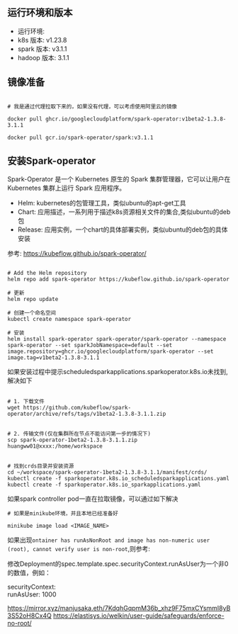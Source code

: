 


## 运行环境和版本

- 运行环境: 
- k8s 版本: v1.23.8
- spark 版本: v3.1.1
- hadoop 版本: 3.1.1


## 镜像准备

```shell

# 我是通过代理拉取下来的，如果没有代理，可以考虑使用阿里云的镜像

docker pull ghcr.io/googlecloudplatform/spark-operator:v1beta2-1.3.8-3.1.1

docker pull gcr.io/spark-operator/spark:v3.1.1
```

## 安装Spark-operator


Spark-Operator 是一个 Kubernetes 原生的 Spark 集群管理器，它可以让用户在 Kubernetes 集群上运行 Spark 应用程序。

- Helm: kubernetes的包管理工具，类似ubuntu的apt-get工具
- Chart: 应用描述，一系列用于描述k8s资源相关文件的集合,类似ubuntu的deb包
- Release: 应用实例，一个chart的具体部署实例，类似ubuntu的deb包的具体安装

参考: https://kubeflow.github.io/spark-operator/


```shell

# Add the Helm repository
helm repo add spark-operator https://kubeflow.github.io/spark-operator

# 更新
helm repo update

# 创建一个命名空间
kubectl create namespace spark-operator 

# 安装
helm install spark-operator spark-operator/spark-operator --namespace spark-operator --set sparkJobNamespace=default --set image.repository=ghcr.io/googlecloudplatform/spark-operator --set image.tag=v1beta2-1.3.8-3.1.1 

```

如果安装过程中提示scheduledsparkapplications.sparkoperator.k8s.io未找到, 解决如下

```shell

# 1. 下载文件
wget https://github.com/kubeflow/spark-operator/archive/refs/tags/v1beta2-1.3.8-3.1.1.zip  


# 2. 传输文件(仅在集群所在节点不能访问第一步的情况下)
scp spark-operator-1beta2-1.3.8-3.1.1.zip huangww01@xxxx:/home/workspace


# 找到crds目录并安装资源
cd ~/workspace/spark-operator-1beta2-1.3.8-3.1.1/manifest/crds/
kubectl create -f sparkoperator.k8s.io_scheduledsparkapplications.yaml
kubectl create -f sparkoperator.k8s.io_sparkapplications.yaml
```


如果spark controller pod一直在拉取镜像，可以通过如下解决

```shell
# 如果是minikube环境，并且本地已经准备好

minikube image load <IMAGE_NAME>

```

如果出现`ontainer has runAsNonRoot and image has non-numeric user (root), cannot verify user is non-root`,则参考:

修改Deployment的spec.template.spec.securityContext.runAsUser为一个非0的数值，例如：

securityContext:    
    runAsUser: 1000

https://mirror.xyz/manjusaka.eth/7KdqhGqpmM36b_xhz9F75mxCYsmmI8yB3S52oH8Cx4Q
https://elastisys.io/welkin/user-guide/safeguards/enforce-no-root/




